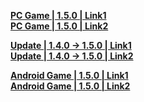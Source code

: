 **[PC Game | 1.5.0 | Link1](https://autopatchcn.bhsr.com/client/cn/20231103101022_A4CvNRMprqjemK7k/PC/StarRail_1.5.0.zip)**  
**[PC Game | 1.5.0 | Link2](https://bhrpg-prod.oss-accelerate.aliyuncs.com/client/cn/20231103101022_A4CvNRMprqjemK7k/PC/StarRail_1.5.0.zip)**  

**[Update | 1.4.0 -> 1.5.0 | Link1 ](https://autopatchcn.bhsr.com/client/beta/update/hkrpg_cn/33/game_1.4.0_1.5.0_hdiff_TnhRMscqGdQuNyDU.zip)**   
**[Update | 1.4.0 -> 1.5.0 | Link2 ](https://bhrpg-prod.oss-accelerate.aliyuncs.com/client/beta/update/hkrpg_cn/33/game_1.4.0_1.5.0_hdiff_TnhRMscqGdQuNyDU.zip)**

**[Android Game | 1.5.0 | Link1](https://autopatchcn.bhsr.com/client/cn/20231103101022_A4CvNRMprqjemK7k/gw_An/StarRail_1.5.0.apk)**  
**[Android Game | 1.5.0 | Link2](https://bhrpg-prod.oss-accelerate.aliyuncs.com/client/cn/20231103101022_A4CvNRMprqjemK7k/gw_An/StarRail_1.5.0.apk)**  
